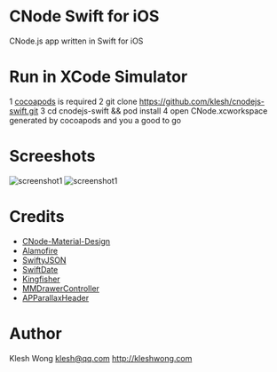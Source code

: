 # CNode Swift for iOS

CNode.js app written in Swift for iOS

# Run in XCode Simulator

  1 [cocoapods](http://guides.cocoapods.org/using/getting-started.html#installation) is required
  2 git clone https://github.com/klesh/cnodejs-swift.git
  3 cd cnodejs-swift && pod install
  4 open CNode.xcworkspace generated by cocoapods and you a good to go

# Screeshots

![screenshot1](https://raw.githubusercontent.com/klesh/cnodejs-swift/master/Screenshots/cnode-ios-1.png)
![screenshot1](https://raw.githubusercontent.com/klesh/cnodejs-swift/master/Screenshots/cnode-ios-2.png)

# Credits

  * [CNode-Material-Design](https://github.com/TakWolf/CNode-Material-Design)
  * [Alamofire](https://github.com/Alamofire/Alamofire)
  * [SwiftyJSON](https://github.com/SwiftyJSON/SwiftyJSON)
  * [SwiftDate](https://github.com/malcommac/SwiftDate)
  * [Kingfisher](https://github.com/onevcat/Kingfisher)
  * [MMDrawerController](https://github.com/mutualmobile/MMDrawerController)
  * [APParallaxHeader](https://github.com/apping/APParallaxHeader)

# Author

  Klesh Wong
  klesh@qq.com
  http://kleshwong.com
